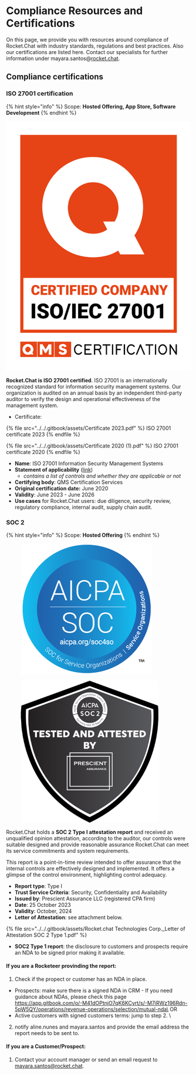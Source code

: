 # Compliance Resources and Certifications

On this page, we provide you with resources around compliance of Rocket.Chat with industry standards, regulations and best practices. Also our certifications are listed here. Contact our specialists for further information under mayara.santos@[rocket.chat](mailto:security@rocket.chat).



## Compliance certifications

### ISO 27001 certification

{% hint style="info" %}
Scope: **Hosted Offering, App Store, Software Development**
{% endhint %}

![](<../../.gitbook/assets/ISO-IEC 27001 - V1.jpg>)

**Rocket.Chat is ISO 27001 certified**. ISO 27001 is an internationally recognized standard for information security management systems. Our organization is audited on an annual basis by an independent third-party auditor to verify the design and operational effectiveness of the management system.

* Certificate:

{% file src="../../.gitbook/assets/Certificate 2023.pdf" %}
ISO 27001 certificate 2023
{% endfile %}

{% file src="../../.gitbook/assets/Certificate 2020 (1).pdf" %}
ISO 27001 certificate 2020
{% endfile %}

* **Name**: ISO 27001 Information Security Management Systems
* **Statement of applicability** ([link](https://drive.google.com/file/d/1SVkm0JGGwa5MAZQHe1WwiUgswabdqMNW/view?usp=sharing))
  * _contains a list of controls and whether they are applicable or not_
* **Certifying body**: QMS Certification Services
* **Original certification date:** June 2020
* **Validity**: June 2023 - June 2026
* **Use cases** for Rocket.Chat users: due diligence, security review, regulatory compliance, internal audit, supply chain audit.



### SOC 2

{% hint style="info" %}
Scope: **Hosted Offering**&#x20;
{% endhint %}

<figure><img src="../../.gitbook/assets/21972-312_SOC_NonCPA.png" alt=""><figcaption></figcaption></figure>

<figure><img src="../../.gitbook/assets/SOC 2.png" alt="" width="375"><figcaption></figcaption></figure>

Rocket.Chat holds a **SOC 2 Type I attestation report** and received an unqualified opinion attestation, according to the auditor, our controls were suitable designed and provide reasonable assurance Rocket.Chat can meet its service commitments and system requirements.&#x20;

This report is a point-in-time review intended to offer assurance that the internal controls are effectively designed and implemented. It offers a glimpse of the control environment, highlighting control adequacy.

* **Report type**: Type I
* **Trust Service Criteria**: Security, Confidentiality and Availability&#x20;
* **Issued by**: Prescient Assurance LLC (registered CPA firm)&#x20;
* **Date**: 25 October 2023&#x20;
* **Validity**: October, 2024&#x20;
* **Letter of Attestation**: see attachment below.

{% file src="../../.gitbook/assets/Rocket.chat Technologies Corp._Letter of Attestation SOC 2 Type 1.pdf" %}

* **SOC2 Type 1 report**: the disclosure to customers and prospects require an NDA to be signed prior making it available.

#### If you are a Rocketeer provinding the report:&#x20;

1. Check if the propect or customer has an NDA in place.&#x20;

* Prospects: make sure there is a signed NDA in CRM - If you need guidance about NDAs, please check this page https://app.gitbook.com/o/-M41dOPtnjO7qK6KCyrt/s/-M7iRWz196Rdn-5pW5QY/operations/revenue-operations/selection/mutual-nda\
  OR
* Active customers with signed customers terms:  jump to step 2. \


2. notify aline.nunes and mayara.santos and provide the email address the report needs to be sent to.

#### If you are a Customer/Prospect:

1. Contact your account manager or send an email request to mayara.santos@rocket.chat.
